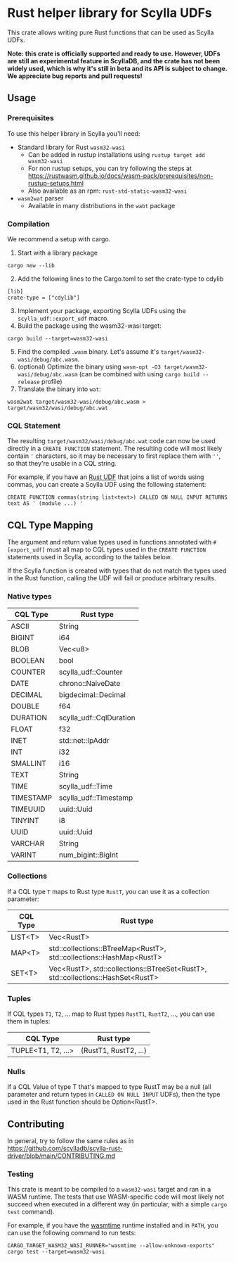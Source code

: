 # Rust helper library for Scylla UDFs

This crate allows writing pure Rust functions that can be used as Scylla UDFs.

**Note: this crate is officially supported and ready to use. However, UDFs are still an experimental feature in ScyllaDB, and the crate has not been widely used, which is why it's still in beta and its API is subject to change. We appreciate bug reports and pull requests!**

## Usage

### Prerequisites

To use this helper library in Scylla you'll need:
* Standard library for Rust `wasm32-wasi`
  * Can be added in rustup installations using `rustup target add wasm32-wasi`
  * For non rustup setups, you can try following the steps at https://rustwasm.github.io/docs/wasm-pack/prerequisites/non-rustup-setups.html
  * Also available as an rpm: `rust-std-static-wasm32-wasi`
* `wasm2wat` parser
  * Available in many distributions in the `wabt` package

### Compilation

We recommend a setup with cargo.

1. Start with a library package
```
cargo new --lib
```
2. Add the following lines to the Cargo.toml to set the crate-type to cdylib
```
[lib]
crate-type = ["cdylib"]
```
3. Implement your package, exporting Scylla UDFs using the `scylla_udf::export_udf` macro.
4. Build the package using the wasm32-wasi target:
```
cargo build --target=wasm32-wasi
```
5. Find the compiled `.wasm` binary. Let's assume it's `target/wasm32-wasi/debug/abc.wasm`.
6. (optional) Optimize the binary using `wasm-opt -O3 target/wasm32-wasi/debug/abc.wasm` (can be combined with using `cargo build --release`  profile)
7. Translate the binary into `wat`:
```
wasm2wat target/wasm32-wasi/debug/abc.wasm > target/wasm32/wasi/debug/abc.wat
```

### CQL Statement

The resulting `target/wasm32/wasi/debug/abc.wat` code can now be used directly in a `CREATE FUNCTION` statement. The resulting code will most likely
contain `'` characters, so it may be necessary to first replace them with `''`, so that they're usable in a CQL string.

For example, if you have an [Rust UDF](examples/commas.rs) that joins a list of words using commas, you can create a Scylla UDF using the following statement:
```
CREATE FUNCTION commas(string list<text>) CALLED ON NULL INPUT RETURNS text AS ' (module ...) '
```


## CQL Type Mapping

The argument and return value types used in functions annotated with `#[export_udf]` must all map to CQL types used in the `CREATE FUNCTION` statements used in Scylla, according to the tables below.

If the Scylla function is created with types that do not match the types used in the Rust function, calling the UDF will fail or produce arbitrary results.

### Native types

| CQL Type  | Rust type                     |
| --------- | ----------------------------- |
| ASCII     | String                        |
| BIGINT    | i64                           |
| BLOB      | Vec\<u8\>                     |
| BOOLEAN   | bool                          |
| COUNTER   | scylla_udf::Counter           |
| DATE      | chrono::NaiveDate             |
| DECIMAL   | bigdecimal::Decimal           |
| DOUBLE    | f64                           |
| DURATION  | scylla_udf::CqlDuration       |
| FLOAT     | f32                           |
| INET      | std::net::IpAddr              |
| INT       | i32                           |
| SMALLINT  | i16                           |
| TEXT      | String                        |
| TIME      | scylla_udf::Time              |
| TIMESTAMP | scylla_udf::Timestamp         |
| TIMEUUID  | uuid::Uuid                    |
| TINYINT   | i8                            |
| UUID      | uuid::Uuid                    |
| VARCHAR   | String                        |
| VARINT    | num_bigint::BigInt            |

### Collections

If a CQL type `T` maps to Rust type `RustT`, you can use it as a collection parameter:

| CQL Type   | Rust type                                                                             |
| ---------- | ------------------------------------------------------------------------------------- |
| LIST\<T\>  | Vec\<RustT\>                                                                          |
| MAP\<T\>   | std::collections::BTreeMap\<RustT\>, std::collections::HashMap\<RustT\>               |
| SET\<T\>   | Vec\<RustT\>, std::collections::BTreeSet\<RustT\>, std::collections::HashSet\<RustT\> |


### Tuples

If CQL types `T1`, `T2`, ... map to Rust types `RustT1`, `RustT2`, ..., you can use them in tuples:

| CQL Type | Rust type                          |
| -------- | ---------------------------------- |
| TUPLE\<T1, T2, ...\>  | (RustT1, RustT2, ...) |

### Nulls

If a CQL Value of type T that's mapped to type RustT may be a null (all parameter and return types in `CALLED ON NULL INPUT` UDFs), then the type used in the Rust function should be Option\<RustT\>.

## Contributing

In general, try to follow the same rules as in https://github.com/scylladb/scylla-rust-driver/blob/main/CONTRIBUTING.md

### Testing

This crate is meant to be compiled to a `wasm32-wasi` target and ran in a WASM runtime. The tests that use WASM-specific code will most likely not succeed when executed in a different way (in particular, with a simple `cargo test` command).

For example, if you have the [wasmtime](https://docs.wasmtime.dev/cli-install.html) runtime installed and in `PATH`, you can use the following command to run tests:
```text
CARGO_TARGET_WASM32_WASI_RUNNER="wasmtime --allow-unknown-exports" cargo test --target=wasm32-wasi
```
